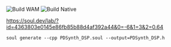 ![Build WAM](https://github.com/olilarkin/PDSynth/workflows/Build%20WAM/badge.svg)
![Build Native](https://github.com/olilarkin/PDSynth/workflows/Build%20Native/badge.svg)

https://soul.dev/lab/?id=4363803e0145e86fb85b88d4af392a44&0=-6&1=3&2=0.64

```soul generate --cpp PDSynth_DSP.soul --output=PDSynth_DSP.h```


